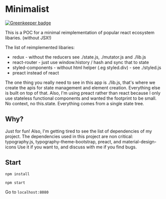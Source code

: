 # Minimalist

[![Greenkeeper badge](https://badges.greenkeeper.io/viankakrisna/minimalist.svg)](https://greenkeeper.io/)

This is a POC for a minimal reimplementation of popular react ecosystem libaries. (without JSX!)

The list of reimplemented libaries:

* redux - without the reducers see ./state.js, ./mutator.js and ./lib.js
* react-router - just use window.history / hash and sync that to state
* styled-components - without html helper (.eg styled.div) - see ./styled.js
* preact instead of react

The one thing you really need to see in this app is ./lib.js, that's where we create the apis for state management and element creation. Everything else is built on top of that. Also, I'm using preact rather than react because I only use stateless functional components and wanted the footprint to be small. No context, no this.state. Everything comes from a single state tree.

## Why?

Just for fun! Also, I'm getting tired to see the list of dependencies of my project. The dependencies used in this project are non critical: typography.js, typography-theme-bootstrap, preact, and material-design-icons Use it if you want to, and discuss with me if you find bugs.

## Start

`npm install`

`npm start`

Go to `localhost:8080`

